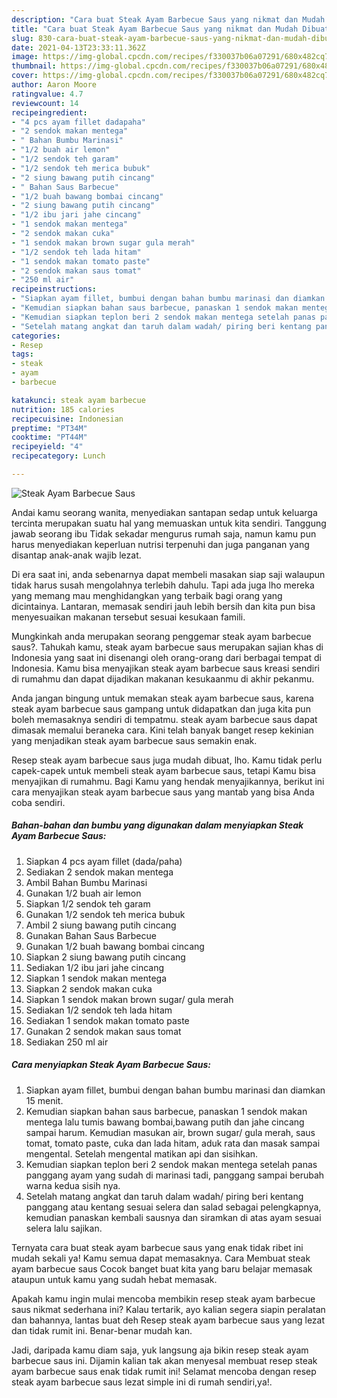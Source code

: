 ```yaml
---
description: "Cara buat Steak Ayam Barbecue Saus yang nikmat dan Mudah Dibuat"
title: "Cara buat Steak Ayam Barbecue Saus yang nikmat dan Mudah Dibuat"
slug: 830-cara-buat-steak-ayam-barbecue-saus-yang-nikmat-dan-mudah-dibuat
date: 2021-04-13T23:33:11.362Z
image: https://img-global.cpcdn.com/recipes/f330037b06a07291/680x482cq70/steak-ayam-barbecue-saus-foto-resep-utama.jpg
thumbnail: https://img-global.cpcdn.com/recipes/f330037b06a07291/680x482cq70/steak-ayam-barbecue-saus-foto-resep-utama.jpg
cover: https://img-global.cpcdn.com/recipes/f330037b06a07291/680x482cq70/steak-ayam-barbecue-saus-foto-resep-utama.jpg
author: Aaron Moore
ratingvalue: 4.7
reviewcount: 14
recipeingredient:
- "4 pcs ayam fillet dadapaha"
- "2 sendok makan mentega"
- " Bahan Bumbu Marinasi"
- "1/2 buah air lemon"
- "1/2 sendok teh garam"
- "1/2 sendok teh merica bubuk"
- "2 siung bawang putih cincang"
- " Bahan Saus Barbecue"
- "1/2 buah bawang bombai cincang"
- "2 siung bawang putih cincang"
- "1/2 ibu jari jahe cincang"
- "1 sendok makan mentega"
- "2 sendok makan cuka"
- "1 sendok makan brown sugar gula merah"
- "1/2 sendok teh lada hitam"
- "1 sendok makan tomato paste"
- "2 sendok makan saus tomat"
- "250 ml air"
recipeinstructions:
- "Siapkan ayam fillet, bumbui dengan bahan bumbu marinasi dan diamkan 15 menit."
- "Kemudian siapkan bahan saus barbecue, panaskan 1 sendok makan mentega lalu tumis bawang bombai,bawang putih dan jahe cincang sampai harum. Kemudian masukan air, brown sugar/ gula merah, saus tomat, tomato paste, cuka dan lada hitam, aduk rata dan masak sampai mengental. Setelah mengental matikan api dan sisihkan."
- "Kemudian siapkan teplon beri 2 sendok makan mentega setelah panas panggang ayam yang sudah di marinasi tadi, panggang sampai berubah warna kedua sisih nya."
- "Setelah matang angkat dan taruh dalam wadah/ piring beri kentang panggang atau kentang sesuai selera dan salad sebagai pelengkapnya, kemudian panaskan kembali sausnya dan siramkan di atas ayam sesuai selera lalu sajikan."
categories:
- Resep
tags:
- steak
- ayam
- barbecue

katakunci: steak ayam barbecue 
nutrition: 185 calories
recipecuisine: Indonesian
preptime: "PT34M"
cooktime: "PT44M"
recipeyield: "4"
recipecategory: Lunch

---
```



![Steak Ayam Barbecue Saus](https://img-global.cpcdn.com/recipes/f330037b06a07291/680x482cq70/steak-ayam-barbecue-saus-foto-resep-utama.jpg)

Andai kamu seorang wanita, menyediakan santapan sedap untuk keluarga tercinta merupakan suatu hal yang memuaskan untuk kita sendiri. Tanggung jawab seorang ibu Tidak sekadar mengurus rumah saja, namun kamu pun harus menyediakan keperluan nutrisi terpenuhi dan juga panganan yang disantap anak-anak wajib lezat.

Di era  saat ini, anda sebenarnya dapat membeli masakan siap saji walaupun tidak harus susah mengolahnya terlebih dahulu. Tapi ada juga lho mereka yang memang mau menghidangkan yang terbaik bagi orang yang dicintainya. Lantaran, memasak sendiri jauh lebih bersih dan kita pun bisa menyesuaikan makanan tersebut sesuai kesukaan famili. 



Mungkinkah anda merupakan seorang penggemar steak ayam barbecue saus?. Tahukah kamu, steak ayam barbecue saus merupakan sajian khas di Indonesia yang saat ini disenangi oleh orang-orang dari berbagai tempat di Indonesia. Kamu bisa menyajikan steak ayam barbecue saus kreasi sendiri di rumahmu dan dapat dijadikan makanan kesukaanmu di akhir pekanmu.

Anda jangan bingung untuk memakan steak ayam barbecue saus, karena steak ayam barbecue saus gampang untuk didapatkan dan juga kita pun boleh memasaknya sendiri di tempatmu. steak ayam barbecue saus dapat dimasak memalui beraneka cara. Kini telah banyak banget resep kekinian yang menjadikan steak ayam barbecue saus semakin enak.

Resep steak ayam barbecue saus juga mudah dibuat, lho. Kamu tidak perlu capek-capek untuk membeli steak ayam barbecue saus, tetapi Kamu bisa menyajikan di rumahmu. Bagi Kamu yang hendak menyajikannya, berikut ini cara menyajikan steak ayam barbecue saus yang mantab yang bisa Anda coba sendiri.

<!--inarticleads1-->

##### Bahan-bahan dan bumbu yang digunakan dalam menyiapkan Steak Ayam Barbecue Saus:

1. Siapkan 4 pcs ayam fillet (dada/paha)
1. Sediakan 2 sendok makan mentega
1. Ambil  Bahan Bumbu Marinasi
1. Gunakan 1/2 buah air lemon
1. Siapkan 1/2 sendok teh garam
1. Gunakan 1/2 sendok teh merica bubuk
1. Ambil 2 siung bawang putih cincang
1. Gunakan  Bahan Saus Barbecue
1. Gunakan 1/2 buah bawang bombai cincang
1. Siapkan 2 siung bawang putih cincang
1. Sediakan 1/2 ibu jari jahe cincang
1. Siapkan 1 sendok makan mentega
1. Siapkan 2 sendok makan cuka
1. Siapkan 1 sendok makan brown sugar/ gula merah
1. Sediakan 1/2 sendok teh lada hitam
1. Sediakan 1 sendok makan tomato paste
1. Gunakan 2 sendok makan saus tomat
1. Sediakan 250 ml air




<!--inarticleads2-->

##### Cara menyiapkan Steak Ayam Barbecue Saus:

1. Siapkan ayam fillet, bumbui dengan bahan bumbu marinasi dan diamkan 15 menit.
1. Kemudian siapkan bahan saus barbecue, panaskan 1 sendok makan mentega lalu tumis bawang bombai,bawang putih dan jahe cincang sampai harum. Kemudian masukan air, brown sugar/ gula merah, saus tomat, tomato paste, cuka dan lada hitam, aduk rata dan masak sampai mengental. Setelah mengental matikan api dan sisihkan.
1. Kemudian siapkan teplon beri 2 sendok makan mentega setelah panas panggang ayam yang sudah di marinasi tadi, panggang sampai berubah warna kedua sisih nya.
1. Setelah matang angkat dan taruh dalam wadah/ piring beri kentang panggang atau kentang sesuai selera dan salad sebagai pelengkapnya, kemudian panaskan kembali sausnya dan siramkan di atas ayam sesuai selera lalu sajikan.




Ternyata cara buat steak ayam barbecue saus yang enak tidak ribet ini mudah sekali ya! Kamu semua dapat memasaknya. Cara Membuat steak ayam barbecue saus Cocok banget buat kita yang baru belajar memasak ataupun untuk kamu yang sudah hebat memasak.

Apakah kamu ingin mulai mencoba membikin resep steak ayam barbecue saus nikmat sederhana ini? Kalau tertarik, ayo kalian segera siapin peralatan dan bahannya, lantas buat deh Resep steak ayam barbecue saus yang lezat dan tidak rumit ini. Benar-benar mudah kan. 

Jadi, daripada kamu diam saja, yuk langsung aja bikin resep steak ayam barbecue saus ini. Dijamin kalian tak akan menyesal membuat resep steak ayam barbecue saus enak tidak rumit ini! Selamat mencoba dengan resep steak ayam barbecue saus lezat simple ini di rumah sendiri,ya!.

